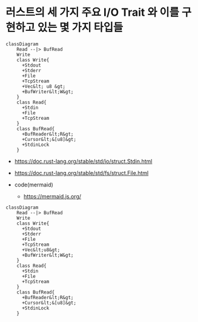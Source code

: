 # 러스트의 세 가지 주요 I/O Trait 와 이를 구현하고 있는 몇 가지 타입들

```mermaid
classDiagram
    Read --|> BufRead
    Write 
    class Write{
      +Stdout
      +Stderr
      +File
      +TcpStream
      +Vec&lt; u8 &gt;
      +BufWriter&lt;W&gt;
    }
    class Read{
      +Stdin
      +File
      +TcpStream
    }
    class BufRead{
      +BufReader&lt;R&gt;
      +Cursor&lt;&[u8]&gt;
      +StdinLock
    }
```

- https://doc.rust-lang.org/stable/std/io/struct.Stdin.html 
- https://doc.rust-lang.org/stable/std/fs/struct.File.html 

- code(mermaid)
  - https://mermaid.js.org/

```code
classDiagram
    Read --|> BufRead
    Write 
    class Write{
      +Stdout
      +Stderr
      +File
      +TcpStream
      +Vec&lt;u8&gt;
      +BufWriter&lt;W&gt;
    }
    class Read{
      +Stdin
      +File
      +TcpStream
    }
    class BufRead{
      +BufReader&lt;R&gt;
      +Cursor&lt;&[u8]&gt;
      +StdinLock
    }
```